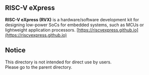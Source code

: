 ## RISC-V eXpress

**RISC-V eXpress (RVX)** is a hardware/software development kit for designing low-power SoCs for embedded systems, such as MCUs or lightweight application processors.
[https://riscvexpress.github.io](https://riscvexpress.github.io)

## Notice
This directory is not intended for direct use by users.  
Please go to the parent directory.
